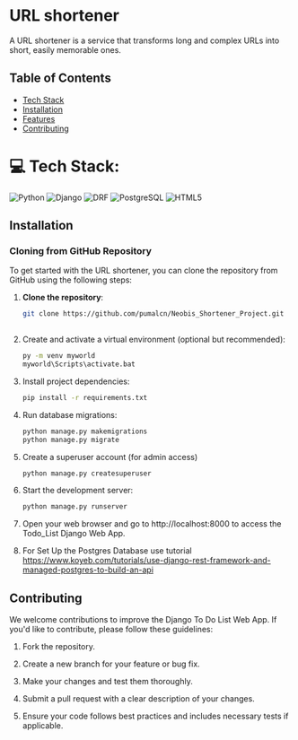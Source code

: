 # URL shortener
A URL shortener is a service that transforms long and complex URLs into short, easily memorable ones. 

## Table of Contents
- [Tech Stack](#tech_stack)
- [Installation](#installation)
- [Features](#features)
- [Contributing](#contributing)

# 💻 Tech Stack:
![Python](https://img.shields.io/badge/python-3670A0?style=for-the-badge&logo=python&logoColor=ffdd54) 
![Django](https://img.shields.io/badge/django-%23092E20.svg?style=for-the-badge&logo=django&logoColor=white)
![DRF](https://img.shields.io/badge/DRF-%23092E20.svg?style=for-the-badge&logo=django&logoColor=white)
![PostgreSQL](https://img.shields.io/badge/PostgreSQL-%23336791.svg?style=for-the-badge&logo=postgresql&logoColor=white)
![HTML5](https://img.shields.io/badge/html5-%23E34F26.svg?style=for-the-badge&logo=html5&logoColor=white)


## Installation

### Cloning from GitHub Repository

To get started with the URL shortener, you can clone the repository from GitHub using the following steps:

1. **Clone the repository**:

   ```bash
   git clone https://github.com/pumalcn/Neobis_Shortener_Project.git
 
2. Create and activate a virtual environment (optional but recommended):
   ```bash
   py -m venv myworld
   myworld\Scripts\activate.bat
3. Install project dependencies:
   ```bash
   pip install -r requirements.txt
   
4. Run database migrations:
   ```bash
   python manage.py makemigrations
   python manage.py migrate
   
5. Create a superuser account (for admin access)
   ```bash
   python manage.py createsuperuser
   
6. Start the development server:
   ```bash
   python manage.py runserver
   
7. Open your web browser and go to http://localhost:8000 to access the Todo_List Django Web App.

8. For Set Up the Postgres Database use tutorial https://www.koyeb.com/tutorials/use-django-rest-framework-and-managed-postgres-to-build-an-api
## Contributing

We welcome contributions to improve the Django To Do List Web App. If you'd like to contribute, please follow these guidelines:

1. Fork the repository.

2. Create a new branch for your feature or bug fix.

3. Make your changes and test them thoroughly.

4. Submit a pull request with a clear description of your changes.

5. Ensure your code follows best practices and includes necessary tests if applicable.
